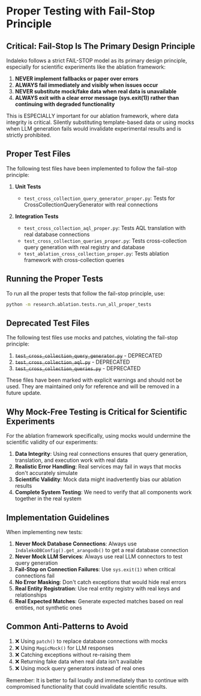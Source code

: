 # Proper Testing with Fail-Stop Principle

## Critical: Fail-Stop Is The Primary Design Principle

Indaleko follows a strict FAIL-STOP model as its primary design principle, especially for scientific experiments like the ablation framework:

1. **NEVER implement fallbacks or paper over errors**
2. **ALWAYS fail immediately and visibly when issues occur**
3. **NEVER substitute mock/fake data when real data is unavailable**
4. **ALWAYS exit with a clear error message (sys.exit(1)) rather than continuing with degraded functionality**

This is ESPECIALLY important for our ablation framework, where data integrity is critical. Silently substituting template-based data or using mocks when LLM generation fails would invalidate experimental results and is strictly prohibited.

## Proper Test Files

The following test files have been implemented to follow the fail-stop principle:

1. **Unit Tests**
   - `test_cross_collection_query_generator_proper.py`: Tests for CrossCollectionQueryGenerator with real connections

2. **Integration Tests**
   - `test_cross_collection_aql_proper.py`: Tests AQL translation with real database connections
   - `test_cross_collection_queries_proper.py`: Tests cross-collection query generation with real registry and database
   - `test_ablation_cross_collection_proper.py`: Tests ablation framework with cross-collection queries

## Running the Proper Tests

To run all the proper tests that follow the fail-stop principle, use:

```bash
python -m research.ablation.tests.run_all_proper_tests
```

## Deprecated Test Files

The following test files use mocks and patches, violating the fail-stop principle:

1. ~~`test_cross_collection_query_generator.py`~~ - DEPRECATED
2. ~~`test_cross_collection_aql.py`~~ - DEPRECATED
3. ~~`test_cross_collection_queries.py`~~ - DEPRECATED

These files have been marked with explicit warnings and should not be used. They are maintained only for reference and will be removed in a future update.

## Why Mock-Free Testing is Critical for Scientific Experiments

For the ablation framework specifically, using mocks would undermine the scientific validity of our experiments:

1. **Data Integrity**: Using real connections ensures that query generation, translation, and execution work with real data
2. **Realistic Error Handling**: Real services may fail in ways that mocks don't accurately simulate
3. **Scientific Validity**: Mock data might inadvertently bias our ablation results
4. **Complete System Testing**: We need to verify that all components work together in the real system

## Implementation Guidelines

When implementing new tests:

1. **Never Mock Database Connections**: Always use `IndalekoDBConfig().get_arangodb()` to get a real database connection
2. **Never Mock LLM Services**: Always use real LLM connectors to test query generation
3. **Fail-Stop on Connection Failures**: Use `sys.exit(1)` when critical connections fail
4. **No Error Masking**: Don't catch exceptions that would hide real errors
5. **Real Entity Registration**: Use real entity registry with real keys and relationships
6. **Real Expected Matches**: Generate expected matches based on real entities, not synthetic ones

## Common Anti-Patterns to Avoid

1. ❌ Using `patch()` to replace database connections with mocks
2. ❌ Using `MagicMock()` for LLM responses
3. ❌ Catching exceptions without re-raising them
4. ❌ Returning fake data when real data isn't available
5. ❌ Using mock query generators instead of real ones

Remember: It is better to fail loudly and immediately than to continue with compromised functionality that could invalidate scientific results.
